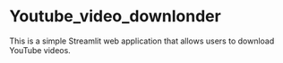 # Youtube_video_downlonder
 This is a simple Streamlit web application that allows users to download YouTube videos.
